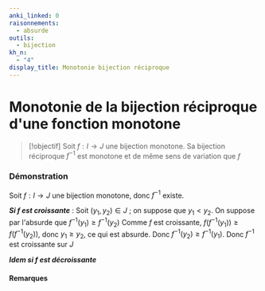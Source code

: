 ```yaml
---
anki_linked: 0
raisonnements:
  - absurde
outils:
  - bijection
kh_n:
  - "4"
display_title: Monotonie bijection réciproque
---
```

# Monotonie de la bijection réciproque d'une fonction monotone

> [!objectif]
> Soit $f:I\to J$ une bijection monotone. Sa bijection réciproque $f^{-1}$ est monotone et de même sens de variation que $f$
### Démonstration

Soit $f:I\to J$ une bijection monotone, donc $f^{-1}$ existe.

***Si $f$ est croissante*** :
Soit $(y_{1},y_{2})\in J$ ; on suppose que $y_{1}<y_{2}$.
On suppose par l'absurde que $f^{-1}(y_{1})\ge f^{-1}(y_{2})$
Comme $f$ est croissante, $f(f^{-1}(y_{1}))\geq f(f^{-1}(y_{2}))$, donc $y_{1}\geq y_{2}$, ce qui est absurde.
Donc $f^{-1}(y_{2})\ge f^{-1}(y_{1})$.
Donc $f^{-1}$ est croissante sur $J$

***Idem si $f$ est décroissante***


#### Remarques


